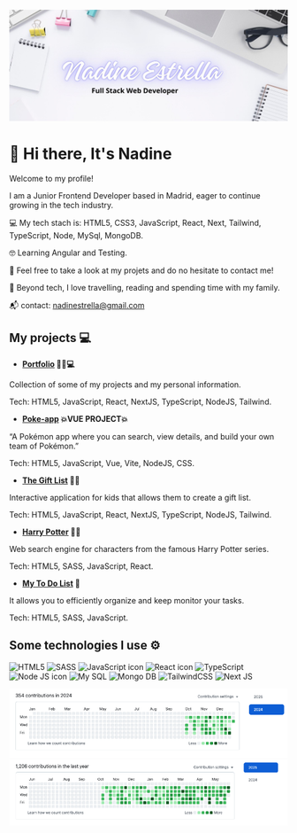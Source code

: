 
![banner](https://github.com/nadinestrella/nadinestrella/blob/main/banner.jpg?raw=true)

# 👋 Hi there, It's Nadine 

Welcome to my profile! 

I am a Junior Frontend Developer based in Madrid, eager to continue growing in the tech industry.

 💻 My tech stach is: HTML5, CSS3, JavaScript, React, Next, Tailwind, TypeScript, Node, MySql, MongoDB.
 
 🤓 Learning  Angular and Testing.

 🌱 Feel free to take a look at my projets and do no hesitate to contact me!

 💃 Beyond tech, I love travelling, reading and spending time with my family.

 📬 contact: nadinestrella@gmail.com 

## My projects 💻
* **[Portfolio](https://nadinestrella.vercel.app/) 🙋‍♀️💻**
  
Collection of some of my projects and my personal information.

Tech: HTML5, JavaScript, React, NextJS, TypeScript, NodeJS, Tailwind.

* **[Poke-app](https://nadinestrella.github.io/poke-app/) 💥VUE PROJECT💥**

 “A Pokémon app where you can search, view details, and build your own team of Pokémon.”
 
 Tech: HTML5, JavaScript, Vue, Vite, NodeJS, CSS.
  
* **[The Gift List](https://gift-list-eight.vercel.app/) 🎁🎁**
  
Interactive application for kids that allows them to create a gift list.

Tech: HTML5, JavaScript, React, NextJS, TypeScript, NodeJS, Tailwind.

* **[Harry Potter](https://nadinestrella.github.io/HarryPotter/) 🧙🧙**

Web search engine for characters from the famous Harry Potter series.

Tech: HTML5, SASS, JavaScript, React.

* **[My To Do List](https://nadinestrella.github.io/myToDoList/) 📝**
  
It allows y﻿ou to efficiently organize and keep monitor  your tasks.

Tech:  HTML5, SASS, JavaScript.






## Some technologies I use ⚙️
![HTML5](https://img.shields.io/badge/HTML5-E34F26?style=for-the-badge&logo=html5&logoColor=white)
![SASS](https://img.shields.io/badge/Sass-CC6699?style=for-the-badge&logo=sass&logoColor=white)
![JavaScript icon](https://img.shields.io/badge/JavaScript-323330?style=for-the-badge&logo=javascript&logoColor=F7DF1E)
![React icon](https://img.shields.io/badge/React-20232A?style=for-the-badge&logo=react&logoColor=61DAFB)
![TypeScript](https://img.shields.io/badge/typescript-%23007ACC.svg?style=for-the-badge&logo=typescript&logoColor=white)
![Node JS icon](https://img.shields.io/badge/Node%20js-339933?style=for-the-badge&logo=nodedotjs&logoColor=white)
![My SQL](https://img.shields.io/badge/MySQL-005C84?style=for-the-badge&logo=mysql&logoColor=white)
![Mongo DB](https://img.shields.io/badge/MongoDB-4EA94B?style=for-the-badge&logo=mongodb&logoColor=white)
![TailwindCSS](https://img.shields.io/badge/tailwindcss-%2338B2AC.svg?style=for-the-badge&logo=tailwind-css&logoColor=white)
![Next JS](https://img.shields.io/badge/Next-black?style=for-the-badge&logo=next.js&logoColor=white)

![GithubAplanet1](https://github.com/nadinestrella/nadinestrella/blob/main/GithubAplanet1.png?raw=true)
![GithubAplanet2](https://github.com/nadinestrella/nadinestrella/blob/main/GithubAplanet2.png?raw=true)








